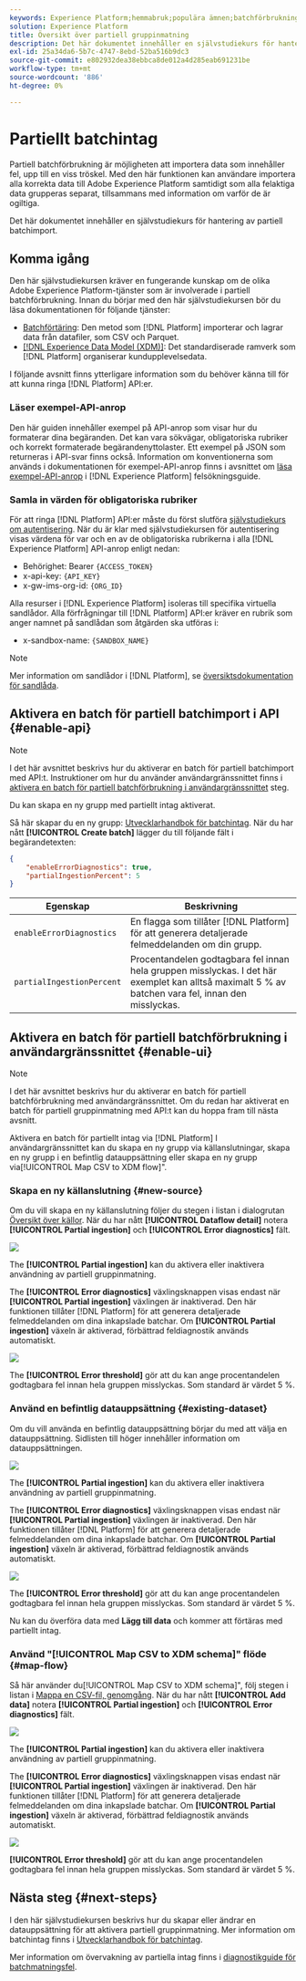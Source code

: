 ```yaml
---
keywords: Experience Platform;hemmabruk;populära ämnen;batchförbrukning;batchintag;partiellt intag;partiellt intag;Hämtningsfel;hämtningsfel;partiellt batchintag;partiellt batchintag;intag;Inmatning;
solution: Experience Platform
title: Översikt över partiell gruppinmatning
description: Det här dokumentet innehåller en självstudiekurs för hantering av partiell batchimport.
exl-id: 25a34da6-5b7c-4747-8ebd-52ba516b9dc3
source-git-commit: e802932dea38ebbca8de012a4d285eab691231be
workflow-type: tm+mt
source-wordcount: '886'
ht-degree: 0%

---
```


# Partiellt batchintag

Partiell batchförbrukning är möjligheten att importera data som innehåller fel, upp till en viss tröskel. Med den här funktionen kan användare importera alla korrekta data till Adobe Experience Platform samtidigt som alla felaktiga data grupperas separat, tillsammans med information om varför de är ogiltiga.

Det här dokumentet innehåller en självstudiekurs för hantering av partiell batchimport.

## Komma igång

Den här självstudiekursen kräver en fungerande kunskap om de olika Adobe Experience Platform-tjänster som är involverade i partiell batchförbrukning. Innan du börjar med den här självstudiekursen bör du läsa dokumentationen för följande tjänster:

- [Batchförtäring](./overview.md): Den metod som [!DNL Platform] importerar och lagrar data från datafiler, som CSV och Parquet.
- [[!DNL Experience Data Model (XDM)]](../../xdm/home.md): Det standardiserade ramverk som [!DNL Platform] organiserar kundupplevelsedata.

I följande avsnitt finns ytterligare information som du behöver känna till för att kunna ringa [!DNL Platform] API:er.

### Läser exempel-API-anrop

Den här guiden innehåller exempel på API-anrop som visar hur du formaterar dina begäranden. Det kan vara sökvägar, obligatoriska rubriker och korrekt formaterade begärandenyttolaster. Ett exempel på JSON som returneras i API-svar finns också. Information om konventionerna som används i dokumentationen för exempel-API-anrop finns i avsnittet om [läsa exempel-API-anrop](../../landing/troubleshooting.md#how-do-i-format-an-api-request) i [!DNL Experience Platform] felsökningsguide.

### Samla in värden för obligatoriska rubriker

För att ringa [!DNL Platform] API:er måste du först slutföra [självstudiekurs om autentisering](https://www.adobe.com/go/platform-api-authentication-en). När du är klar med självstudiekursen för autentisering visas värdena för var och en av de obligatoriska rubrikerna i alla [!DNL Experience Platform] API-anrop enligt nedan:

- Behörighet: Bearer `{ACCESS_TOKEN}`
- x-api-key: `{API_KEY}`
- x-gw-ims-org-id: `{ORG_ID}`

Alla resurser i [!DNL Experience Platform] isoleras till specifika virtuella sandlådor. Alla förfrågningar till [!DNL Platform] API:er kräver en rubrik som anger namnet på sandlådan som åtgärden ska utföras i:

- x-sandbox-name: `{SANDBOX_NAME}`

>[!NOTE]
>
>Mer information om sandlådor i [!DNL Platform], se [översiktsdokumentation för sandlåda](../../sandboxes/home.md).

## Aktivera en batch för partiell batchimport i API {#enable-api}

>[!NOTE]
>
>I det här avsnittet beskrivs hur du aktiverar en batch för partiell batchimport med API:t. Instruktioner om hur du använder användargränssnittet finns i [aktivera en batch för partiell batchförbrukning i användargränssnittet](#enable-ui) steg.

Du kan skapa en ny grupp med partiellt intag aktiverat.

Så här skapar du en ny grupp: [Utvecklarhandbok för batchintag](./api-overview.md). När du har nått **[!UICONTROL Create batch]** lägger du till följande fält i begärandetexten:

```json
{
    "enableErrorDiagnostics": true,
    "partialIngestionPercent": 5
}
```

| Egenskap | Beskrivning |
| -------- | ----------- |
| `enableErrorDiagnostics` | En flagga som tillåter [!DNL Platform] för att generera detaljerade felmeddelanden om din grupp. |
| `partialIngestionPercent` | Procentandelen godtagbara fel innan hela gruppen misslyckas. I det här exemplet kan alltså maximalt 5 % av batchen vara fel, innan den misslyckas. |


## Aktivera en batch för partiell batchförbrukning i användargränssnittet {#enable-ui}

>[!NOTE]
>
>I det här avsnittet beskrivs hur du aktiverar en batch för partiell batchförbrukning med användargränssnittet. Om du redan har aktiverat en batch för partiell gruppinmatning med API:t kan du hoppa fram till nästa avsnitt.

Aktivera en batch för partiellt intag via [!DNL Platform] I användargränssnittet kan du skapa en ny grupp via källanslutningar, skapa en ny grupp i en befintlig datauppsättning eller skapa en ny grupp via[!UICONTROL Map CSV to XDM flow]&quot;.

### Skapa en ny källanslutning {#new-source}

Om du vill skapa en ny källanslutning följer du stegen i listan i dialogrutan [Översikt över källor](../../sources/home.md). När du har nått **[!UICONTROL Dataflow detail]** notera **[!UICONTROL Partial ingestion]** och **[!UICONTROL Error diagnostics]** fält.

![](../images/batch-ingestion/partial-ingestion/configure-batch.png)

The **[!UICONTROL Partial ingestion]** kan du aktivera eller inaktivera användning av partiell gruppinmatning.

The **[!UICONTROL Error diagnostics]** växlingsknappen visas endast när **[!UICONTROL Partial ingestion]** växlingen är inaktiverad. Den här funktionen tillåter [!DNL Platform] för att generera detaljerade felmeddelanden om dina inkapslade batchar. Om **[!UICONTROL Partial ingestion]** växeln är aktiverad, förbättrad feldiagnostik används automatiskt.

![](../images/batch-ingestion/partial-ingestion/configure-batch-partial-ingestion-focus.png)

The **[!UICONTROL Error threshold]** gör att du kan ange procentandelen godtagbara fel innan hela gruppen misslyckas. Som standard är värdet 5 %.

### Använd en befintlig datauppsättning {#existing-dataset}

Om du vill använda en befintlig datauppsättning börjar du med att välja en datauppsättning. Sidlisten till höger innehåller information om datauppsättningen.

![](../images/batch-ingestion/partial-ingestion/monitor-dataset.png)

The **[!UICONTROL Partial ingestion]** kan du aktivera eller inaktivera användning av partiell gruppinmatning.

The **[!UICONTROL Error diagnostics]** växlingsknappen visas endast när **[!UICONTROL Partial ingestion]** växlingen är inaktiverad. Den här funktionen tillåter [!DNL Platform] för att generera detaljerade felmeddelanden om dina inkapslade batchar. Om **[!UICONTROL Partial ingestion]** växeln är aktiverad, förbättrad feldiagnostik används automatiskt.

![](../images/batch-ingestion/partial-ingestion/monitor-dataset-partial-ingestion-focus.png)

The **[!UICONTROL Error threshold]** gör att du kan ange procentandelen godtagbara fel innan hela gruppen misslyckas. Som standard är värdet 5 %.

Nu kan du överföra data med **Lägg till data** och kommer att förtäras med partiellt intag.

### Använd &quot;[!UICONTROL Map CSV to XDM schema]&quot; flöde {#map-flow}

Så här använder du[!UICONTROL Map CSV to XDM schema]&quot;, följ stegen i listan i [Mappa en CSV-fil, genomgång](../tutorials/map-csv/overview.md). När du har nått **[!UICONTROL Add data]** notera **[!UICONTROL Partial ingestion]** och **[!UICONTROL Error diagnostics]** fält.

![](../images/batch-ingestion/partial-ingestion/xdm-csv-workflow.png)

The **[!UICONTROL Partial ingestion]** kan du aktivera eller inaktivera användning av partiell gruppinmatning.

The **[!UICONTROL Error diagnostics]** växlingsknappen visas endast när **[!UICONTROL Partial ingestion]** växlingen är inaktiverad. Den här funktionen tillåter [!DNL Platform] för att generera detaljerade felmeddelanden om dina inkapslade batchar. Om **[!UICONTROL Partial ingestion]** växeln är aktiverad, förbättrad feldiagnostik används automatiskt.

![](../images/batch-ingestion/partial-ingestion/xdm-csv-workflow-partial-ingestion-focus.png)

**[!UICONTROL Error threshold]** gör att du kan ange procentandelen godtagbara fel innan hela gruppen misslyckas. Som standard är värdet 5 %.

## Nästa steg {#next-steps}

I den här självstudiekursen beskrivs hur du skapar eller ändrar en datauppsättning för att aktivera partiell gruppinmatning. Mer information om batchintag finns i [Utvecklarhandbok för batchintag](./api-overview.md).

Mer information om övervakning av partiella intag finns i [diagnostikguide för batchmatningsfel](../quality/error-diagnostics.md).
